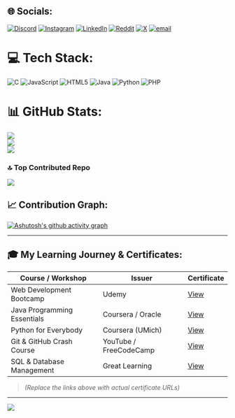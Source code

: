 ## 🌐 Socials:
[![Discord](https://img.shields.io/badge/Discord-%237289DA.svg?logo=discord&logoColor=white)](https://discord.gg/https://discord.gg/5XSsMscTVF) 
[![Instagram](https://img.shields.io/badge/Instagram-%23E4405F.svg?logo=Instagram&logoColor=white)](https://instagram.com/abhisekkhh) 
[![LinkedIn](https://img.shields.io/badge/LinkedIn-%230077B5.svg?logo=linkedin&logoColor=white)](https://linkedin.com/in/abhiisekkh) 
[![Reddit](https://img.shields.io/badge/Reddit-%23FF4500.svg?logo=Reddit&logoColor=white)](https://reddit.com/user/u/Top-Tax-470) 
[![X](https://img.shields.io/badge/X-black.svg?logo=X&logoColor=white)](https://x.com/abhiisekkh) 
[![email](https://img.shields.io/badge/Email-D14836?logo=gmail&logoColor=white)](mailto:abba23cs@cmrit.ac.in) 

# 💻 Tech Stack:
![C](https://img.shields.io/badge/c-%2300599C.svg?style=for-the-badge&logo=c&logoColor=white) 
![JavaScript](https://img.shields.io/badge/javascript-%23323330.svg?style=for-the-badge&logo=javascript&logoColor=%23F7DF1E) 
![HTML5](https://img.shields.io/badge/html5-%23E34F26.svg?style=for-the-badge&logo=html5&logoColor=white) 
![Java](https://img.shields.io/badge/java-%23ED8B00.svg?style=for-the-badge&logo=openjdk&logoColor=white) 
![Python](https://img.shields.io/badge/python-3670A0?style=for-the-badge&logo=python&logoColor=ffdd54) 
![PHP](https://img.shields.io/badge/php-%23777BB4.svg?style=for-the-badge&logo=php&logoColor=white)

# 📊 GitHub Stats:
![](https://github-readme-stats.vercel.app/api?username=abhiisekkh&theme=highcontrast&hide_border=false&include_all_commits=true&count_private=false)<br/>
![](https://nirzak-streak-stats.vercel.app/?user=abhiisekkh&theme=highcontrast&hide_border=false)<br/>
![](https://github-readme-stats.vercel.app/api/top-langs/?username=abhiisekkh&theme=highcontrast&hide_border=false&include_all_commits=true&count_private=false&layout=compact)

### 🔝 Top Contributed Repo
![](https://github-contributor-stats.vercel.app/api?username=abhiisekkh&limit=5&theme=dark&combine_all_yearly_contributions=true)

## 📈 Contribution Graph:
[![Ashutosh's github activity graph](https://github-readme-activity-graph.vercel.app/graph?username=abhiisekkh&theme=react-dark&hide_border=true)](https://github.com/ashutosh00710/github-readme-activity-graph)

---

## 🎓 My Learning Journey & Certificates:

| Course / Workshop                    | Issuer                  | Certificate |
|-------------------------------------|-------------------------|-------------|
| Web Development Bootcamp            | Udemy                   | [View](https://example.com) |
| Java Programming Essentials         | Coursera / Oracle       | [View](https://example.com) |
| Python for Everybody                | Coursera (UMich)        | [View](https://example.com) |
| Git & GitHub Crash Course           | YouTube / FreeCodeCamp  | [View](https://example.com) |
| SQL & Database Management           | Great Learning          | [View](https://example.com) |

> *(Replace the links above with actual certificate URLs)*

---

[![](https://visitcount.itsvg.in/api?id=abhiisekkh&icon=0&color=0)](https://visitcount.itsvg.in)

<!-- Proudly created with GPRM ( https://gprm.itsvg.in ) -->
